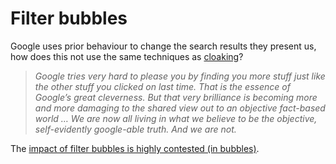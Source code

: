 # Filter bubbles

Google uses prior behaviour to change the search results they present us, how does this not use the same techniques as [cloaking](se/attack-vectors/Cloaking.md)?

> _Google tries very hard to please you by finding you more stuff just like the other stuff you clicked on last time. That is the essence of Google’s great cleverness. But that very brilliance is becoming more and more damaging to the shared view out to an objective fact-based world … We are now all living in what we believe to be the objective, self-evidently google-able truth. And we are not._

The [impact of filter bubbles is highly contested (in bubbles)](se/impacts/Filter-bubbles.md).


